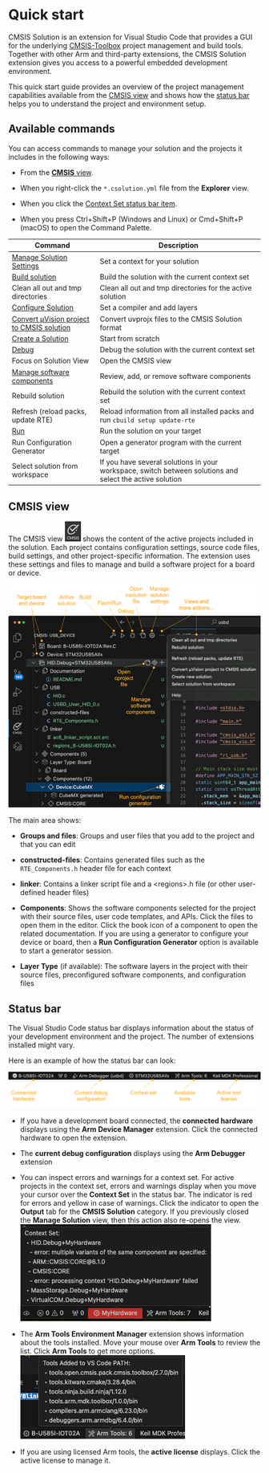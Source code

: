 # Quick start

CMSIS Solution is an extension for Visual Studio Code that provides a GUI for the underlying
[CMSIS-Toolbox](https://open-cmsis-pack.github.io/cmsis-toolbox/) project management and build tools. Together with other
Arm and third-party extensions, the CMSIS Solution extension gives you access to a powerful embedded development environment.

This quick start guide provides an overview of the project management capabilities available from the [CMSIS view](#cmsis-view)
and shows how the [status bar](#status-bar) helps you to understand the project and environment setup.

## Available commands

You can access commands to manage your solution and the projects it includes in the following ways:

- From the [**CMSIS** view](#cmsis-view).

- When you right-click the `*.csolution.yml` file from the **Explorer** view.

- When you click the [Context Set status bar item](#status-bar).

- When you press Ctrl+Shift+P (Windows and Linux) or Cmd+Shift+P (macOS) to open the Command Palette.

| Command | Description |
|---------|-------------|
| [Manage Solution Settings](./manage_settings.md) | Set a context for your solution |
| [Build solution](./build.md)                     | Build the solution with the current context set |
| Clean all out and tmp directories        | Clean all out and tmp directories for the active solution |
| [Configure Solution](./configuration.md#configure-a-solution) | Set a compiler and add layers |
| [Convert µVision project to CMSIS solution](./importuv.md) | Convert uvprojx files to the CMSIS Solution format |
| [Create a Solution](./create_app.md)     | Start from scratch |
| [Debug](./debug.md)                      | Debug the solution with the current context set |
| Focus on Solution View                   | Open the CMSIS view |
| [Manage software components](./manage_components.md) | Review, add, or remove software components |
| Rebuild solution                         | Rebuild the solution with the current context set |
| Refresh (reload packs, update RTE)       | Reload information from all installed packs and run `cbuild setup update-rte` |
| [Run](./flash.md)                        | Run the solution on your target |
| Run Configuration Generator                            | Open a generator program with the current target |
| Select solution from workspace           | If you have several solutions in your workspace, switch between solutions and select the active solution |

## CMSIS view

The CMSIS view ![CMSIS icon](./images/cmsis-icon.png) shows the content of the active projects included in the solution. Each
project contains configuration settings, source code files, build settings, and other project-specific information. The
extension uses these settings and files to manage and build a software project for a board or device.

![CMSIS view](./images/solution-outline.png)

The main area shows:

- **Groups and files**: Groups and user files that you add to the project and that you can edit

- **constructed-files**: Contains generated files such as the `RTE_Components.h` header file for each context

- **linker**: Contains a linker script file and a &lt;regions&gt;.h file (or other user-defined header files)

- **Components**: Shows the software components selected for the project with their source files, user code templates, and
  APIs. Click the files to open them in the editor. Click the book icon of a component to open the related documentation.
  If you are using a generator to configure your device or board, then a **Run Configuration Generator** option is available to start a
  generator session.

- **Layer Type** (if available): The software layers in the project with their source files, preconfigured software
  components, and configuration files

## Status bar

The Visual Studio Code status bar displays information about the status of your development environment and the project. The number of extensions installed might vary.

Here is an example of how the status bar can look:

![Status bar](./images/status-bar.png)

- If you have a development board connected, the **connected hardware** displays using the **Arm Device Manager** extension.
  Click the connected hardware to open the extension.

- The **current debug configuration** displays using the **Arm Debugger** extension

- You can inspect errors and warnings for a context set. For active projects in the context set, errors and warnings display
  when you move your cursor over the **Context Set** in the status bar. The indicator is red for errors and yellow in case
  of warnings. Click the indicator to open the **Output** tab for the **CMSIS Solution** category. If you previously closed
  the **Manage Solution** view, then this action also re-opens the view.
  ![Context Set errors and warnings](./images/context-set-popup.png)

- The **Arm Tools Environment Manager** extension shows information about the tools installed. Move your mouse over **Arm Tools** to review the list. Click **Arm Tools** to get more options.
  ![Arm Tools](./images/arm-tools.png)

- If you are using licensed Arm tools, the **active license** displays. Click the active license to manage it.
